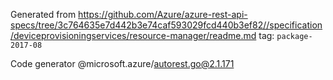 Generated from https://github.com/Azure/azure-rest-api-specs/tree/3c764635e7d442b3e74caf593029fcd440b3ef82//specification/deviceprovisioningservices/resource-manager/readme.md tag: `package-2017-08`

Code generator @microsoft.azure/autorest.go@2.1.171


